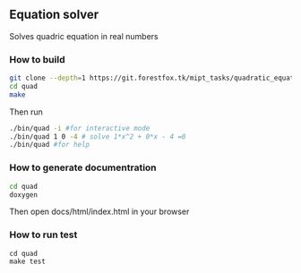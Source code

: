 ## Equation solver

Solves quadric equation in real numbers

### How to build
```bash
git clone --depth=1 https://git.forestfox.tk/mipt_tasks/quadratic_equation.git
cd quad
make
```

Then run
```bash
./bin/quad -i #for interactive mode
./bin/quad 1 0 -4 # solve 1*x^2 + 0*x - 4 =0
./bin/quad #for help
```

### How to generate documentration
```bash
cd quad
doxygen
```
Then open docs/html/index.html in your browser

### How to run test
```
cd quad
make test
```